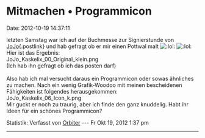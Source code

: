 Mitmachen • Programmicon
========================

Date: 2012-10-19 14:37:11

letzten Samstag war ich auf der Buchmesse zur Signierstunde von
[JoJo](http://blog.beetlebum.de/){.postlink} und hab gefragt ob er mir
einen Pottwal malt
![:lol:](http://forum.yacy-websuche.de/images/smilies/icon_lol.gif "Laughing")
![:lol:](http://forum.yacy-websuche.de/images/smilies/icon_lol.gif "Laughing")\
Hier ist das Ergebnis:\
JoJo\_Kaskelix\_00\_Original\_klein.png\
(Ich hab ihn gefragt ob ich das posten darf)\
\
Also hab ich mal versucht daraus ein Programmicon oder sowas ähnliches
zu machen. Nach ein wenig Grafik-Woodoo mit meinen bescheidenen
Fähigkeiten ist folgendes herausgekommen:\
JoJo\_Kaskelix\_06\_Icon\_k.png\
Mir guckt er noch zu traurig, aber ich finde den ganz knuddelig. Habt
ihr Ideen für ein schönes Programmicon?

Statistik: Verfasst von
[Orbiter](http://forum.yacy-websuche.de/memberlist.php?mode=viewprofile&u=2)
--- Fr Okt 19, 2012 1:37 pm

------------------------------------------------------------------------

